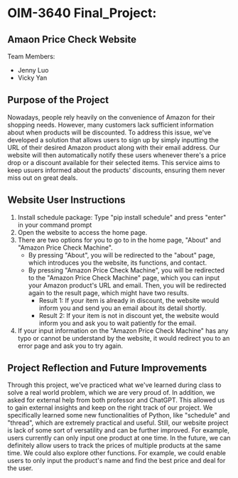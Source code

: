 # OIM-3640 Final_Project: 
## Amaon Price Check Website
Team Members:
- Jenny Luo
- Vicky Yan

## Purpose of the Project
Nowadays, people rely heavily on the convenience of Amazon for their shopping needs. However, many customers lack sufficient information about when products will be discounted. To address this issue, we've developed a solution that allows users to sign up by simply inputting the URL of their desired Amazon product along with their email address. Our website will then automatically notify these users whenever there's a price drop or a discount available for their selected items. This service aims to keep usuers informed about the products' discounts, ensuring them never miss out on great deals.



## Website User Instructions
1. Install schedule package: Type "pip install schedule" and press "enter" in your command prompt
2. Open the website to access the home page.
3. There are two options for you to go to in the home page, "About" and "Amazon Price Check Machine". 
    - By pressing "About", you will be redirected to the "about" page, which introduces you the website, its functions, and contact. 
    - By pressing "Amazon Price Check Machine", you will be redirected to the "Amazon Price Check Machine" page, which you can input your Amazon product's URL and email. Then, you will be redirected again to the result page, which might have two results.
        - Result 1: If your item is already in discount, the website would inform you and send you an email about its detail shortly.
        - Result 2: If your item is not in discount yet, the website would inform you and ask you to wait patiently for the email. 
4. If your input information on the "Amazon Price Check Machine" has any typo or cannot be understand by the website, it would redirect you to an error page and ask you to try again. 

## Project Reflection and Future Improvements
Through this project, we've practiced what we've learned during class to solve a real world problem, which we are very proud of. In addition, we asked for external help from both professor and ChatGPT. This allowed us to gain external insights and keep on the right track of our project. We specifically learned some new functionalities of Python, like "schedule" and "thread", which are extremely practical and useful. Still, our website project is lack of some sort of versatility and can be further improved. For example, users currently can only input one product at one time. In the future, we can definitely allow users to track the prices of multiple products at the same time. We could also explore other functions. For example, we could enable users to only input the product's name and find the best price and deal for the user. 